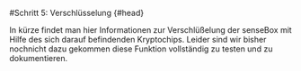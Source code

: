 #Schritt 5: Verschlüsselung {#head}
<div class="description">In kürze findet man hier Informationen zur Verschlüßelung der senseBox mit Hilfe des sich darauf befindenden Kryptochips. Leider sind wir bisher nochnicht dazu gekommen diese Funktion vollständig zu testen und zu dokumentieren.</div>

<div class="line">
    <br>
    <br>
</div>
